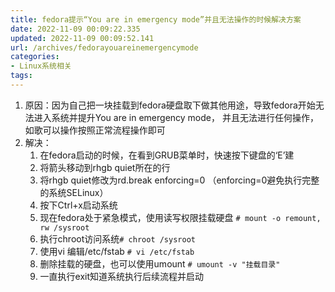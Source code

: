 ```yaml
---
title: fedora提示“You are in emergency mode”并且无法操作的时候解决方案
date: 2022-11-09 00:09:22.335
updated: 2022-11-09 00:09:52.141
url: /archives/fedorayouareinemergencymode
categories: 
- Linux系统相关
tags: 
---
```


1. 原因：因为自己把一块挂载到fedora硬盘取下做其他用途，导致fedora开始无法进入系统并提升You are in emergency mode， 并且无法进行任何操作，如歌可以操作按照正常流程操作即可
1. 解决：
	1. 在fedora启动的时候，在看到GRUB菜单时，快速按下键盘的‘E’建
	1. 将箭头移动到rhgb quiet所在的行 
	1. 将rhgb quiet修改为rd.break enforcing=0 （enforcing=0避免执行完整的系统SELinux）
	1. 按下Ctrl+x启动系统 
	1. 现在fedora处于紧急模式，使用读写权限挂载硬盘
	```# mount -o remount, rw /sysroot```
    1. 执行chroot访问系统```# chroot /sysroot```
    1. 使用vi 编辑/etc/fstab ```# vi /etc/fstab```
    1. 删除挂载的硬盘，也可以使用umount ```# umount -v "挂载目录"```
    1. 一直执行exit知道系统执行后续流程并启动 
